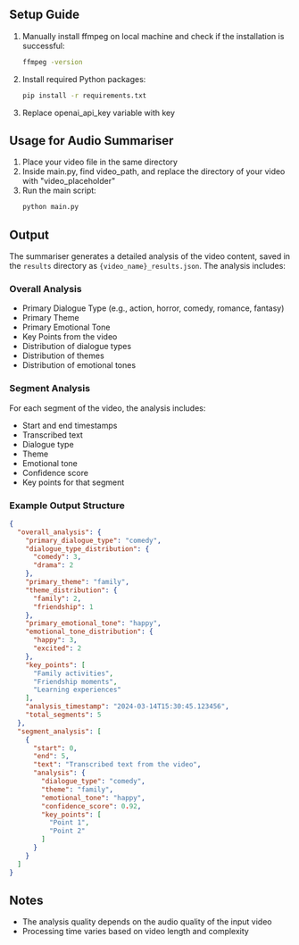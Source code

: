 ## Setup Guide

1. Manually install ffmpeg on local machine and check if the installation is successful:
   ```bash
   ffmpeg -version
   ```

2. Install required Python packages:
   ```bash
   pip install -r requirements.txt
   ```

3. Replace openai_api_key variable with key

## Usage for Audio Summariser

1. Place your video file in the same directory
2. Inside main.py, find video_path, and replace the directory of your video with "video_placeholder"
3. Run the main script:
   ```bash
   python main.py
   ```

## Output

The summariser generates a detailed analysis of the video content, saved in the `results` directory as `{video_name}_results.json`. The analysis includes:

### Overall Analysis
- Primary Dialogue Type (e.g., action, horror, comedy, romance, fantasy)
- Primary Theme
- Primary Emotional Tone
- Key Points from the video
- Distribution of dialogue types
- Distribution of themes
- Distribution of emotional tones

### Segment Analysis
For each segment of the video, the analysis includes:
- Start and end timestamps
- Transcribed text
- Dialogue type
- Theme
- Emotional tone
- Confidence score
- Key points for that segment

### Example Output Structure
```json
{
  "overall_analysis": {
    "primary_dialogue_type": "comedy",
    "dialogue_type_distribution": {
      "comedy": 3,
      "drama": 2
    },
    "primary_theme": "family",
    "theme_distribution": {
      "family": 2,
      "friendship": 1
    },
    "primary_emotional_tone": "happy",
    "emotional_tone_distribution": {
      "happy": 3,
      "excited": 2
    },
    "key_points": [
      "Family activities",
      "Friendship moments",
      "Learning experiences"
    ],
    "analysis_timestamp": "2024-03-14T15:30:45.123456",
    "total_segments": 5
  },
  "segment_analysis": [
    {
      "start": 0,
      "end": 5,
      "text": "Transcribed text from the video",
      "analysis": {
        "dialogue_type": "comedy",
        "theme": "family",
        "emotional_tone": "happy",
        "confidence_score": 0.92,
        "key_points": [
          "Point 1",
          "Point 2"
        ]
      }
    }
  ]
}
```

## Notes

- The analysis quality depends on the audio quality of the input video
- Processing time varies based on video length and complexity
